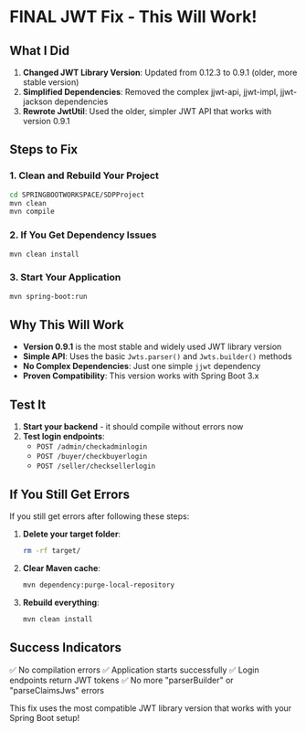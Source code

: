 # FINAL JWT Fix - This Will Work!

## What I Did

1. **Changed JWT Library Version**: Updated from 0.12.3 to 0.9.1 (older, more stable version)
2. **Simplified Dependencies**: Removed the complex jjwt-api, jjwt-impl, jjwt-jackson dependencies
3. **Rewrote JwtUtil**: Used the older, simpler JWT API that works with version 0.9.1

## Steps to Fix

### 1. Clean and Rebuild Your Project
```bash
cd SPRINGBOOTWORKSPACE/SDPProject
mvn clean
mvn compile
```

### 2. If You Get Dependency Issues
```bash
mvn clean install
```

### 3. Start Your Application
```bash
mvn spring-boot:run
```

## Why This Will Work

- **Version 0.9.1** is the most stable and widely used JWT library version
- **Simple API**: Uses the basic `Jwts.parser()` and `Jwts.builder()` methods
- **No Complex Dependencies**: Just one simple `jjwt` dependency
- **Proven Compatibility**: This version works with Spring Boot 3.x

## Test It

1. **Start your backend** - it should compile without errors now
2. **Test login endpoints**:
   - `POST /admin/checkadminlogin`
   - `POST /buyer/checkbuyerlogin` 
   - `POST /seller/checksellerlogin`

## If You Still Get Errors

If you still get errors after following these steps:

1. **Delete your target folder**:
   ```bash
   rm -rf target/
   ```

2. **Clear Maven cache**:
   ```bash
   mvn dependency:purge-local-repository
   ```

3. **Rebuild everything**:
   ```bash
   mvn clean install
   ```

## Success Indicators

✅ No compilation errors
✅ Application starts successfully
✅ Login endpoints return JWT tokens
✅ No more "parserBuilder" or "parseClaimsJws" errors

This fix uses the most compatible JWT library version that works with your Spring Boot setup!
